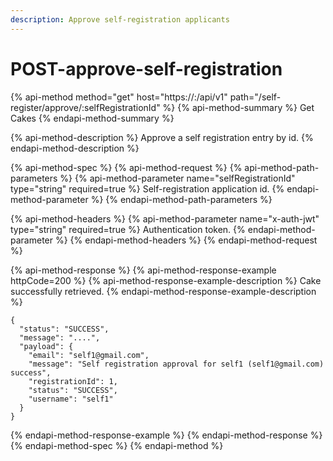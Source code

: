 ```yaml
---
description: Approve self-registration applicants
---
```


# POST-approve-self-registration

{% api-method method="get" host="https://<host>:<port>/api/v1" path="/self-register/approve/:selfRegistrationId" %}
{% api-method-summary %}
Get Cakes
{% endapi-method-summary %}

{% api-method-description %}
Approve a self registration entry by id.
{% endapi-method-description %}

{% api-method-spec %}
{% api-method-request %}
{% api-method-path-parameters %}
{% api-method-parameter name="selfRegistrationId" type="string" required=true %}
Self-registration application id.
{% endapi-method-parameter %}
{% endapi-method-path-parameters %}

{% api-method-headers %}
{% api-method-parameter name="x-auth-jwt" type="string" required=true %}
Authentication token.
{% endapi-method-parameter %}
{% endapi-method-headers %}
{% endapi-method-request %}

{% api-method-response %}
{% api-method-response-example httpCode=200 %}
{% api-method-response-example-description %}
Cake successfully retrieved.
{% endapi-method-response-example-description %}

```
{
  "status": "SUCCESS",
  "message": "....",
  "payload": {
    "email": "self1@gmail.com",
    "message": "Self registration approval for self1 (self1@gmail.com) success",
    "registrationId": 1,
    "status": "SUCCESS",
    "username": "self1"
  }
}
```
{% endapi-method-response-example %}
{% endapi-method-response %}
{% endapi-method-spec %}
{% endapi-method %}



